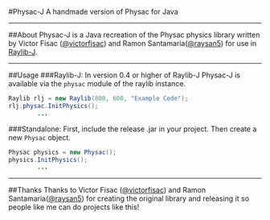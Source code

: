 #Physac-J
A handmade version of Physac for Java

<hr>

##About
Physac-J is a Java recreation of the Physac physics library written by Victor Fisac 
([@victorfisac](https://github.com/victorfisac)) and Ramon Santamaria([@raysan5](https://github.com/raysan5))
for use in [Raylib-J](https://github.com/CreedVI/Raylib-J).

<hr>

##Usage
###Raylib-J:
In version 0.4 or higher of Raylib-J Physac-J is available via the `physac` module of the raylib instance.
```java
Raylib rlj = new Raylib(800, 600, "Example Code");
rlj.physac.InitPhysics();
        ...
```

###Standalone:
First, include the release .jar in your project. Then create a new `Physac` object. 
```java
Physac physics = new Physac();
physics.InitPhysics();
        ...
```

<hr>

##Thanks
Thanks to Victor Fisac ([@victorfisac](https://github.com/victorfisac)) and Ramon Santamaria([@raysan5](https://github.com/raysan5))
for creating the original library and releasing it so people like me can do projects like this!